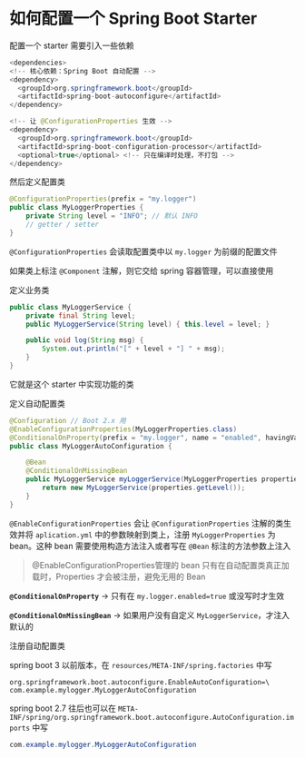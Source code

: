 # 如何配置一个 Spring Boot Starter

配置一个 starter 需要引入一些依赖

```java
<dependencies>
<!-- 核心依赖：Spring Boot 自动配置 -->
<dependency>
  <groupId>org.springframework.boot</groupId>
  <artifactId>spring-boot-autoconfigure</artifactId>
</dependency>

<!-- 让 @ConfigurationProperties 生效 -->
<dependency>
  <groupId>org.springframework.boot</groupId>
  <artifactId>spring-boot-configuration-processor</artifactId>
  <optional>true</optional> <!-- 只在编译时处理，不打包 -->
</dependency>
```

然后定义配置类

```java
@ConfigurationProperties(prefix = "my.logger")
public class MyLoggerProperties {
    private String level = "INFO"; // 默认 INFO
    // getter / setter
}
```

`@ConfigurationProperties` 会读取配置类中以 `my.logger` 为前缀的配置文件

如果类上标注 `@Component` 注解，则它交给 spring 容器管理，可以直接使用

定义业务类

```java
public class MyLoggerService {
    private final String level;
    public MyLoggerService(String level) { this.level = level; }

    public void log(String msg) {
        System.out.println("[" + level + "] " + msg);
    }
}
```

它就是这个 starter 中实现功能的类

定义自动配置类

```java
@Configuration // Boot 2.x 用
@EnableConfigurationProperties(MyLoggerProperties.class)
@ConditionalOnProperty(prefix = "my.logger", name = "enabled", havingValue = "true", matchIfMissing = true)
public class MyLoggerAutoConfiguration {

    @Bean
    @ConditionalOnMissingBean
    public MyLoggerService myLoggerService(MyLoggerProperties properties) {
        return new MyLoggerService(properties.getLevel());
    }
}
```

`@EnableConfigurationProperties` 会让 `@ConfigurationProperties` 注解的类生效并将 `aplication.yml` 中的参数映射到类上，注册 `MyLoggerProperties` 为 bean。这种 bean 需要使用构造方法注入或者写在 `@Bean` 标注的方法参数上注入

> @EnableConfigurationProperties管理的 bean 只有在自动配置类真正加载时，Properties 才会被注册，避免无用的 Bean

**`@ConditionalOnProperty`** → 只有在 `my.logger.enabled=true` 或没写时才生效

**`@ConditionalOnMissingBean`** → 如果用户没有自定义 `MyLoggerService`，才注入默认的

注册自动配置类

spring boot 3 以前版本，在 `resources/META-INF/spring.factories` 中写

```properties
org.springframework.boot.autoconfigure.EnableAutoConfiguration=\
com.example.mylogger.MyLoggerAutoConfiguration
```

spring boot 2.7 往后也可以在 `META-INF/spring/org.springframework.boot.autoconfigure.AutoConfiguration.imports` 中写

```java
com.example.mylogger.MyLoggerAutoConfiguration
```


